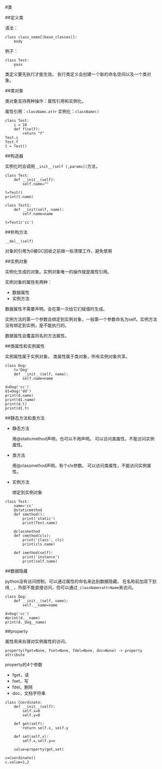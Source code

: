 #类

##定义类

语法：

```
class class_name[(base_classes)]:
    body
```

例子：

```
class Test:
    pass
```

类定义要先执行才能生效。
执行类定义会创建一个新的命名空间以及一个类对象。

##类对象

类对象支持两种操作：属性引用和实例化。

属性引用：`className.attr`
实例化：`className()`

```
class Test:
    i = 10
    def f(self):
        return "f"
Test.i
Test.f
t = Test()
```

##构造器

实例化时会调用`__init__(self [,params])`方法，

```
class Test:
    def __init__(self):
        self.name=""

t=Test()
print(t.name)

class Test1:
    def __init(self, name):
        self.name=name

t=Test1('cc')
```

##析构方法

`__del__(self)`

对象的引用为0被GC回收之前做一些清理工作，避免使用


##实例对象

实例化生成的对象。实例对象唯一的操作就是属性引用。

实例对象的属性有两种：

+   数据属性
+   实例方法

数据属性不需要声明，会在第一次给它们赋值时生成。

实例方法的第一个参数会绑定到实例对象，一般第一个参数命名为self。实例方法没有绑定到实例，是不能执行的。

数据属性会覆盖同名的方法属性。

##类属性和实例属性

实例属性属于实例对象。
类属性属于类对象，所有实例对象共享。

```
class Dog:
    t='Dog'
    def __init__(self, name):
        self.name=name

d=Dog('cc')
d1=Dog('dd')
print(d.name)
print(d1.name)
print(d.t)
print(d1.t)
```

##静态方法和类方法

+   静态方法

    用@staticmethod声明，也可以不用声明。
    可以访问类属性，不能访问实例属性。

+   类方法

    用@classmethod声明，有个cls参数。
    可以访问类属性，不能访问实例属性。

+   实例方法

    绑定到实例对象

```
class Test:
    name='cc'
    @staticmethod
    def smethod():
        print('static')
        print(Test.name)

    @classmethod
    def cmethod(cls):
        print('class', cls)
        print(cls.name)

    def imethod(self):
        print('instance')
        print(self.name)
```

##数据隐藏

python没有访问控制，可以通过属性的命名来达到数据隐藏。
在名称前加双下划线`__`，外部不能直接访问，但可以通过`_className+attrName`来访问。

```
class Dog:
    def __init__(self, name):
        self.__name=name

d=Dog('cc')
#print(d.__name)
print(d._Dog__name)
```

##property

属性用来处理对实例属性的访问。

`property(fget=None, fset=None, fdel=None, doc=None) -> property attribute`

property的4个参数

+   fget，读
+   fset，写
+   fdel，删除
+   doc，文档字符串

```
class Coordinate:
    def __init__(self):
        self.x=0
        self.y=0

    def get(self):
        return self.x, self.y

    def set(self,v):
        self.x,self.y=v
        
    value=property(get,set)

c=Coordinate()
c.value=1,2
```